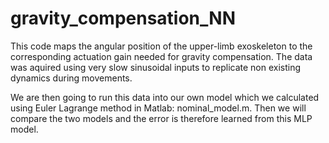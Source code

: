 # gravity_compensation_NN
This code maps the angular position of the upper-limb exoskeleton to the corresponding actuation gain needed for gravity compensation. The data was aquired using very slow sinusoidal inputs to replicate non existing dynamics during movements.

We are then going to run this data into our own model which we calculated using Euler Lagrange method in Matlab: nominal_model.m. Then we will compare the two models and the error is therefore learned from this MLP model. 
